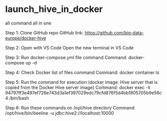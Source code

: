 # launch_hive_in_docker
all command all in one


Step 1: Clone GitHub repo
GitHub link: https://github.com/big-data-europe/docker-hive


Step 2: Open with VS Code
Open the new terminal in VS Code


Step 3: Run docker-compose.yml file command
Command: docker-compose up -d


Step 4: Check Docker list of files command
Command: docker container ls


Step 5: Run the command for execution (docker image: Hive server that is copied from the Docker Hive server image)
Command: docker exec -it 94797ff3e497ef726e743d3a1ef397029edc79cfd876f5d4bb1805705b9e56c4 /bin/bash


Step 6: Run these commands on /opt/hive directory
Command: /opt/hive/bin/beeline -u jdbc:hive2://localhost:10000

